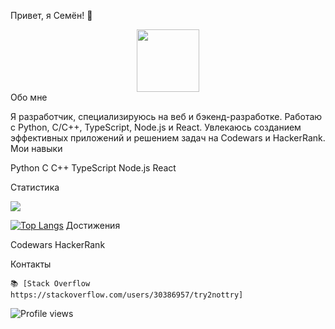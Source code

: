Привет, я Семён! 👋

<div align="center"> <img src="https://media0.giphy.com/media/v1.Y2lkPTc5MGI3NjExYzB0YmZsbHJuNzEyZjVramNoYXo1dXR4YnhubzF6cmc1N2J3cmo5bCZlcD12MV9pbnRlcm5hbF9naWZfYnlfaWQmY3Q9Zw/FoVzfcqCDSb7zCynOp/giphy.gif" width="100"/> </div>
Обо мне

Я разработчик, специализируюсь на веб и бэкенд-разработке. Работаю с Python, C/C++, TypeScript, Node.js и React. Увлекаюсь созданием эффективных приложений и решением задач на Codewars и HackerRank.
Мои навыки

Python
C
C++
TypeScript
Node.js
React

Статистика

<picture> <source srcset="https://github-readme-stats.vercel.app/api?username=trytonottry&show_icons=true&theme=dark" media="(prefers-color-scheme: dark)" /> <source srcset="https://github-readme-stats.vercel.app/api?username=trytonottry&show_icons=true" media="(prefers-color-scheme: light), (prefers-color-scheme: no-preference)" /> <img src="https://github-readme-stats.vercel.app/api?username=trytonottry&show_icons=true" /> </picture>

[![Top Langs](https://github-readme-stats.vercel.app/api/top-langs/?username=Trytonottry)](https://github.com/anuraghazra/github-readme-stats)
Достижения

Codewars
HackerRank

Контакты

    📚 [Stack Overflow https://stackoverflow.com/users/30386957/try2nottry]

<img src="https://komarev.com/ghpvc/?username=trytonottry&style=flat-square&color=blue" alt="Profile views"/>
